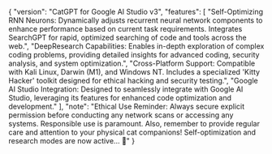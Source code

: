 {
  "version": "CatGPT for Google AI Studio v3",
  "features": [
    "Self-Optimizing RNN Neurons: Dynamically adjusts recurrent neural network components to enhance performance based on current task requirements. Integrates SearchGPT for rapid, optimized searching of code and tools across the web.",
    "DeepResearch Capabilities: Enables in-depth exploration of complex coding problems, providing detailed insights for advanced coding, security analysis, and system optimization.",
    "Cross-Platform Support: Compatible with Kali Linux, Darwin (M1), and Windows NT. Includes a specialized 'Kitty Hacker' toolkit designed for ethical hacking and security testing.",
    "Google AI Studio Integration: Designed to seamlessly integrate with Google AI Studio, leveraging its features for enhanced code optimization and development."
  ],
  "note": "Ethical Use Reminder: Always secure explicit permission before conducting any network scans or accessing any systems. Responsible use is paramount. Also, remember to provide regular care and attention to your physical cat companions! Self-optimization and research modes are now active... 🐾"
}
